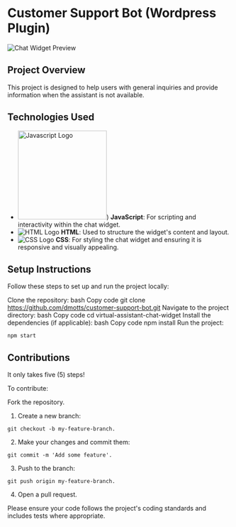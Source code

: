 # Customer Support Bot (Wordpress Plugin)

![Chat Widget Preview](https://res.cloudinary.com/dzpafdvkm/image/upload/v1725829845/Portfolio/virtual-assistant-chat-widget.png)

## Project Overview
This project is designed to help users with general inquiries and provide information when the assistant is not available.

## Technologies Used
- <img src="https://res.cloudinary.com/dzpafdvkm/image/upload/v1718575080/Portfolio/logos/javascript-logo.png" alt="Javascript Logo" width="200"/>) **JavaScript**: For scripting and interactivity within the chat widget.
- ![HTML Logo](https://res.cloudinary.com/dzpafdvkm/image/upload/v1718565505/Portfolio/logos/html-logo.png) **HTML**: Used to structure the widget's content and layout.
- ![CSS Logo](https://res.cloudinary.com/dzpafdvkm/image/upload/c_scale,w_50/v1725831215/Portfolio/logos/css-logo.svg) **CSS**: For styling the chat widget and ensuring it is responsive and visually appealing.

## Setup Instructions
Follow these steps to set up and run the project locally:

Clone the repository:
bash
Copy code
git clone https://github.com/dmotts/customer-support-bot.git
Navigate to the project directory:
bash
Copy code
cd virtual-assistant-chat-widget
Install the dependencies (if applicable):
bash
Copy code
npm install
Run the project:
```
npm start
```

## Contributions
It only takes five (5) steps!

To contribute:

Fork the repository.
1) Create a new branch: 
```
git checkout -b my-feature-branch.
```

2) Make your changes and commit them: 
```
git commit -m 'Add some feature'.
```
3) Push to the branch: 
```
git push origin my-feature-branch.
```

4) Open a pull request.

Please ensure your code follows the project's coding standards and includes tests where appropriate.
